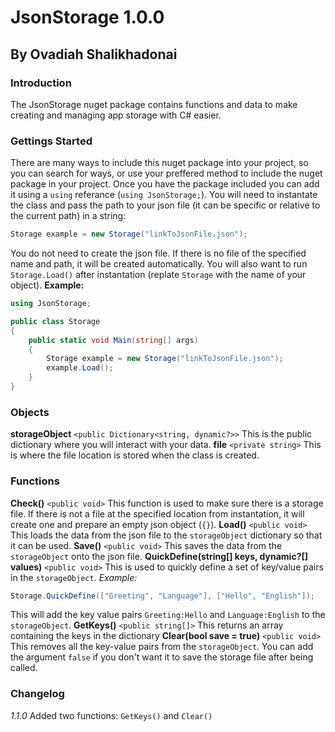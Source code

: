 # JsonStorage 1.0.0
## By Ovadiah Shalikhadonai

### Introduction
The JsonStorage nuget package contains functions and data to make creating and managing app storage with C# easier.

### Gettings Started
There are many ways to include this nuget package into your project, so you can search for ways, or use your preffered method to include the nuget package in your project. Once you have the package included you can add it using a ``using`` referance (``using JsonStorage;``). You will need to instantate the class and pass the path to your json file (it can be specific or relative to the current path) in a string:
```csharp
Storage example = new Storage("linkToJsonFile.json");
```
You do not need to create the json file. If there is no file of the specified name and path, it will be created automatically. You will also want to run ``Storage.Load()`` after instantation (replate ``Storage`` with the name of your object).
**Example:**
```csharp
using JsonStorage;

public class Storage
{
    public static void Main(string[] args)
    {
        Storage example = new Storage("linkToJsonFile.json");
        example.Load();
    }
}
```
### Objects
**storageObject**
``<public Dictionary<string, dynamic?>>``
This is the public dictionary where you will interact with your data.
**file**
``<private string>``
This is where the file location is stored when the class is created.
### Functions
**Check()**
``<public void>``
This function is used to make sure there is a storage file. If there is not a file at the specified location from instantation, it will create one and prepare an empty json object (``{}``).
**Load()**
``<public void>``
This loads the data from the json file to the ``storageObject`` dictionary so that it can be used.
**Save()**
``<public void>``
This saves the data from the ``storageObject`` onto the json file.
**QuickDefine(string[] keys, dynamic?[] values)**
``<public void>``
This is used to quickly define a set of key/value pairs in the ``storageObject``.
*Example:*
```csharp
Storage.QuickDefine(["Greeting", "Language"], ["Hello", "English"]);
```
This will add the key value pairs ``Greeting:Hello`` and ``Language:English`` to the ``storageObject``.
**GetKeys()**
``<public string[]>``
This returns an array containing the keys in the dictionary
**Clear(bool save = true)**
``<public void>``
This removes all the key-value pairs from the ``storageObject``. You can add the argument ``false`` if you don't want it to save the storage file after being called.
### Changelog
*1.1.0*
Added two functions: ``GetKeys()`` and ``Clear()``